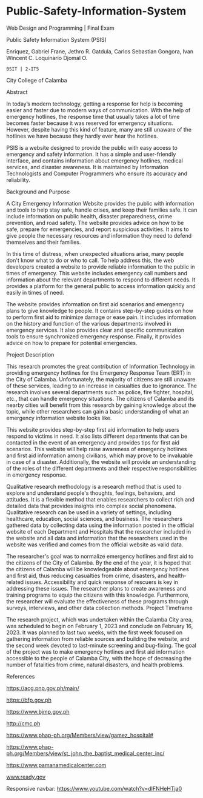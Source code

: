 # Public-Safety-Information-System

Web Design and Programming | Final Exam

Public Safety Information System (PSIS)

Enriquez, Gabriel
Frane, Jethro R.
Gatdula, Carlos Sebastian
Gongora, Ivan Wincent C.
Loquinario Djomal O.

	BSIT | 2-IT5	
City College of Calamba

Abstract

In today’s modern technology, getting a response for help is becoming easier and faster due to modern ways of communication. With the help of emergency hotlines, the response time that usually takes a lot of time becomes faster because it was reserved for emergency situations. However, despite having this kind of feature, many are still unaware of the hotlines we have because they hardly ever hear the hotlines.

PSIS is a website designed to provide the public with easy access to emergency and safety information. It has a simple and user-friendly interface, and contains information about emergency hotlines, medical services, and disaster awareness. It is maintained by Information Technologists and Computer Programmers who ensure its accuracy and reliability.

Background and Purpose

A City Emergency Information Website provides the public with information and tools to help stay safe, handle crises, and keep their families safe. It can include information on public health, disaster preparedness, crime prevention, and road safety. The website provides advice on how to be safe, prepare for emergencies, and report suspicious activities. It aims to give people the necessary resources and information they need to defend themselves and their families.

In this time of distress, when unexpected situations arise, many people don't know what to do or who to call. To help address this, the web developers created a website to provide reliable information to the public in times of emergency. This website includes emergency call numbers and information about the relevant departments to respond to different needs. It provides a platform for the general public to access information quickly and easily in times of need.

The website provides information on first aid scenarios and emergency plans to give knowledge to people. It contains step-by-step guides on how to perform first aid to minimize damage or ease pain. It includes information on the history and function of the various departments involved in emergency services. It also provides clear and specific communication tools to ensure synchronized emergency response. Finally, it provides advice on how to prepare for potential emergencies.

Project Description

This research promotes the great contribution of Information Technology in providing emergency hotlines for the Emergency Response Team (ERT) in the City of Calamba. Unfortunately, the majority of citizens are still unaware of these services, leading to an increase in casualties due to ignorance. The research involves several departments such as police, fire fighter, hospital, etc., that can handle emergency situations. The citizens of Calamba and its nearby cities will benefit from this research by gaining knowledge about the topic, while other researchers can gain a basic understanding of what an emergency information website looks like.

This website provides step-by-step first aid information to help users respond to victims in need. It also lists different departments that can be contacted in the event of an emergency and provides tips for first aid scenarios. This website will help raise awareness of emergency hotlines and first aid information among civilians, which may prove to be invaluable in case of a disaster. Additionally, the website will provide an understanding of the roles of the different departments and their respective responsibilities in emergency response.

Qualitative research methodology is a research method that is used to explore and understand people's thoughts, feelings, behaviors, and attitudes. It is a flexible method that enables researchers to collect rich and detailed data that provides insights into complex social phenomena. Qualitative research can be used in a variety of settings, including healthcare, education, social sciences, and business. The researchers gathered data by collecting data using the information posted in the official website of each Department and Hospitals that the researcher included in the website and all data and information that the researchers used in the website was verified and comes from the official website as valid data.

The researcher's goal was to normalize emergency hotlines and first aid to the citizens of the City of Calamba. By the end of the year, it is hoped that the citizens of Calamba will be knowledgeable about emergency hotlines and first aid, thus reducing casualties from crime, disasters, and health-related issues. Accessibility and quick response of rescuers is key in addressing these issues. The researcher plans to create awareness and training programs to equip the citizens with this knowledge. Furthermore, the researcher will evaluate the effectiveness of these programs through surveys, interviews, and other data collection methods.
Project Timeframe

The research project, which was undertaken within the Calamba City area, was scheduled to begin on February 1, 2023 and conclude on February 16, 2023. It was planned to last two weeks, with the first week focused on gathering information from reliable sources and building the website, and the second week devoted to last-minute screening and bug-fixing. The goal of the project was to make emergency hotlines and first aid information accessible to the people of Calamba City, with the hope of decreasing the number of fatalities from crime, natural disasters, and health problems.

References

https://acg.pnp.gov.ph/main/ 

https://bfp.gov.ph 

https://www.bjmp.gov.ph 

http://cmc.ph 

https://www.phap-ph.org/Members/view/gamez_hospital#

https://www.phap-ph.org/Members/view/st_john_the_baptist_medical_center_inc/ 

https://www.pamanamedicalcenter.com

www.ready.gov

Responsive navbar: https://www.youtube.com/watch?v=dIFNHeHTja0
